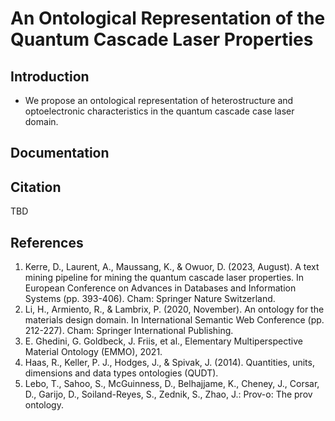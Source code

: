 # An Ontological Representation of the Quantum Cascade Laser Properties
## Introduction
* We propose an ontological representation of heterostructure and optoelectronic characteristics in the quantum cascade case laser domain. 
## Documentation

## Citation
TBD
## References
1. Kerre, D., Laurent, A., Maussang, K., & Owuor, D. (2023, August). A text mining pipeline for mining the quantum cascade laser properties. In European Conference on Advances in Databases and Information Systems (pp. 393-406). Cham: Springer Nature Switzerland.
2. Li, H., Armiento, R., & Lambrix, P. (2020, November). An ontology for the materials design domain. In International Semantic Web Conference (pp. 212-227). Cham: Springer International Publishing.
3. E. Ghedini, G. Goldbeck, J. Friis, et al., Elementary Multiperspective Material Ontology
(EMMO), 2021.
4. Haas, R., Keller, P. J., Hodges, J., & Spivak, J. (2014). Quantities, units, dimensions and data
types ontologies (QUDT).
5. Lebo, T., Sahoo, S., McGuinness, D., Belhajjame, K., Cheney, J., Corsar, D., Garijo, D.,
Soiland-Reyes, S., Zednik, S., Zhao, J.: Prov-o: The prov ontology.


  
